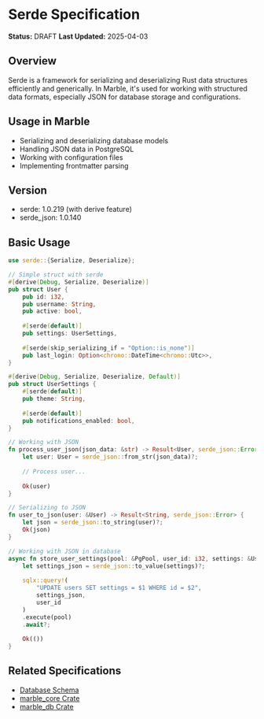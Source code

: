 # Serde Specification

**Status:** DRAFT
**Last Updated:** 2025-04-03

## Overview

Serde is a framework for serializing and deserializing Rust data structures efficiently and generically. In Marble, it's used for working with structured data formats, especially JSON for database storage and configurations.

## Usage in Marble

- Serializing and deserializing database models
- Handling JSON data in PostgreSQL
- Working with configuration files
- Implementing frontmatter parsing

## Version

- serde: 1.0.219 (with derive feature)
- serde_json: 1.0.140

## Basic Usage

```rust
use serde::{Serialize, Deserialize};

// Simple struct with serde
#[derive(Debug, Serialize, Deserialize)]
pub struct User {
    pub id: i32,
    pub username: String,
    pub active: bool,
    
    #[serde(default)]
    pub settings: UserSettings,
    
    #[serde(skip_serializing_if = "Option::is_none")]
    pub last_login: Option<chrono::DateTime<chrono::Utc>>,
}

#[derive(Debug, Serialize, Deserialize, Default)]
pub struct UserSettings {
    #[serde(default)]
    pub theme: String,
    
    #[serde(default)]
    pub notifications_enabled: bool,
}

// Working with JSON
fn process_user_json(json_data: &str) -> Result<User, serde_json::Error> {
    let user: User = serde_json::from_str(json_data)?;
    
    // Process user...
    
    Ok(user)
}

// Serializing to JSON
fn user_to_json(user: &User) -> Result<String, serde_json::Error> {
    let json = serde_json::to_string(user)?;
    Ok(json)
}

// Working with JSON in database
async fn store_user_settings(pool: &PgPool, user_id: i32, settings: &UserSettings) -> Result<(), Error> {
    let settings_json = serde_json::to_value(settings)?;
    
    sqlx::query!(
        "UPDATE users SET settings = $1 WHERE id = $2",
        settings_json,
        user_id
    )
    .execute(pool)
    .await?;
    
    Ok(())
}
```

## Related Specifications

- [Database Schema](../domain/database_schema.md)
- [marble_core Crate](../crates/marble_core.md)
- [marble_db Crate](../crates/marble_db.md)
